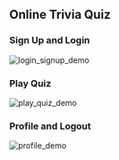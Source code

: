 ## Online Trivia Quiz
### Sign Up and Login
![login_signup_demo](https://raw.githubusercontent.com/PSKP-95/Quiz-Trivia/master/demo_files/signin.gif)

### Play Quiz
![play_quiz_demo](https://raw.githubusercontent.com/PSKP-95/Quiz-Trivia/master/demo_files/quize.gif)

### Profile and Logout
![profile_demo](https://raw.githubusercontent.com/PSKP-95/Quiz-Trivia/master/demo_files/logout.gif)
